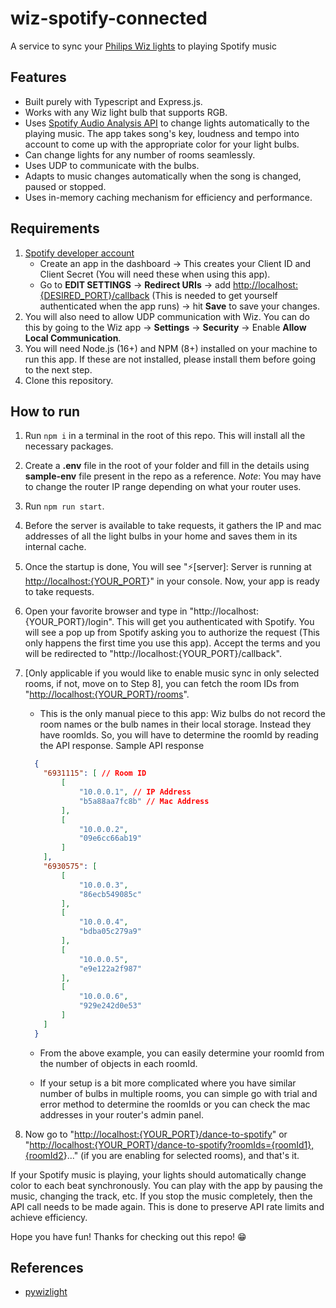 # wiz-spotify-connected

A service to sync your [Philips Wiz lights](https://www.wizconnected.com/) to playing Spotify music

## Features

* Built purely with Typescript and Express.js.
* Works with any Wiz light bulb that supports RGB.
* Uses [Spotify Audio Analysis API](https://developer.spotify.com/documentation/web-api/reference/#/operations/get-audio-analysis) to change lights automatically to the playing music. The app takes song's key, loudness and tempo into account to come up with the appropriate color for your light bulbs.
* Can change lights for any number of rooms seamlessly.
* Uses UDP to communicate with the bulbs.
* Adapts to music changes automatically when the song is changed, paused or stopped.
* Uses in-memory caching mechanism for efficiency and performance.

## Requirements

1. [Spotify developer account](https://developer.spotify.com/dashboard)
    * Create an app in the dashboard -> This creates your Client ID and Client Secret (You will need these when using this app).
    * Go to **EDIT SETTINGS** -> **Redirect URIs** -> add [http://localhost:{DESIRED\_PORT}/callback](http://localhost:%7BDESIRED_PORT%7D/callback) (This is needed to get yourself authenticated when the app runs) -> hit **Save** to save your changes.
2. You will also need to allow UDP communication with Wiz. You can do this by going to the Wiz app -> **Settings** -> **Security** -> Enable **Allow Local Communication**.
3. You will need Node.js (16+) and NPM (8+) installed on your machine to run this app. If these are not installed, please install them before going to the next step.
4. Clone this repository.

## How to run

1. Run `npm i` in a terminal in the root of this repo. This will install all the necessary packages.
2. Create a **.env** file in the root of your folder and fill in the details using **sample-env** file present in the repo as a reference.
*Note*: You may have to change the router IP range depending on what your router uses.
3. Run `npm run start`.
4. Before the server is available to take requests, it gathers the IP and mac addresses of all the light bulbs in your home and saves them in its internal cache.
5. Once the startup is done, You will see "⚡️[server]: Server is running at [http://localhost:{YOUR\_PORT](http://localhost:%7BYOUR_PORT)}" in your console. Now, your app is ready to take requests.
6. Open your favorite browser and type in "http://localhost:{YOUR\_PORT}/login". This will get you authenticated with Spotify. You will see a pop up from Spotify asking you to authorize the request (This only happens the first time you use this app). Accept the terms and you will be redirected to "http://localhost:{YOUR\_PORT}/callback".
7. [Only applicable if you would like to enable music sync in only selected rooms, if not, move on to Step 8], you can fetch the room IDs from "[http://localhost:{YOUR\_PORT}/rooms](http://localhost:%7BYOUR_PORT%7D/rooms)".

   * This is the only manual piece to this app: Wiz bulbs do not record the room names or the bulb names in their local storage. Instead they have roomIds. So, you will have to determine the roomId by reading the API response.
    Sample API response

    ```json
      {
        "6931115": [ // Room ID
            [
                "10.0.0.1", // IP Address
                "b5a88aa7fc8b" // Mac Address
            ],
            [
                "10.0.0.2",
                "09e6cc66ab19"
            ]
        ],
        "6930575": [
            [
                "10.0.0.3",
                "86ecb549085c"
            ],
            [
                "10.0.0.4",
                "bdba05c279a9"
            ],
            [
                "10.0.0.5",
                "e9e122a2f987"
            ],
            [
                "10.0.0.6",
                "929e242d0e53"
            ]
        ]
      }
    ```

   * From the above example, you can easily determine your roomId from the number of objects in each roomId.

   * If your setup is a bit more complicated where you have similar number of bulbs in multiple rooms, you can simple go with trial and error method to determine the roomIds or you can check the mac addresses in your router's admin panel.

8. Now go to "[http://localhost:{YOUR\_PORT}/dance-to-spotify](http://localhost:%7BYOUR_PORT%7D/dance-to-spotify)" or "[http://localhost:{YOUR\_PORT}/dance-to-spotify?roomIds={roomId1},{roomId2](http://localhost:%7BYOUR_PORT%7D/dance-to-spotify?roomIds=%7BroomId1%7D,%7BroomId2)}..." (if you are enabling for selected rooms), and that's it.

If your Spotify music is playing, your lights should automatically change color to each beat synchronously. You can play with the app by pausing the music, changing the track, etc. If you stop the music completely, then the API call needs to be made again. This is done to preserve API rate limits and achieve efficiency.

Hope you have fun! Thanks for checking out this repo! 😁

## References

* [pywizlight](https://github.com/sbidy/pywizlight)
